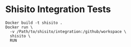 # Shisito Integration Tests

```
Docker build -t shisito .
Docker run \
  -v /Path/to/shisito/integration:/github/workspace \
  shisito \
  RUN
```
